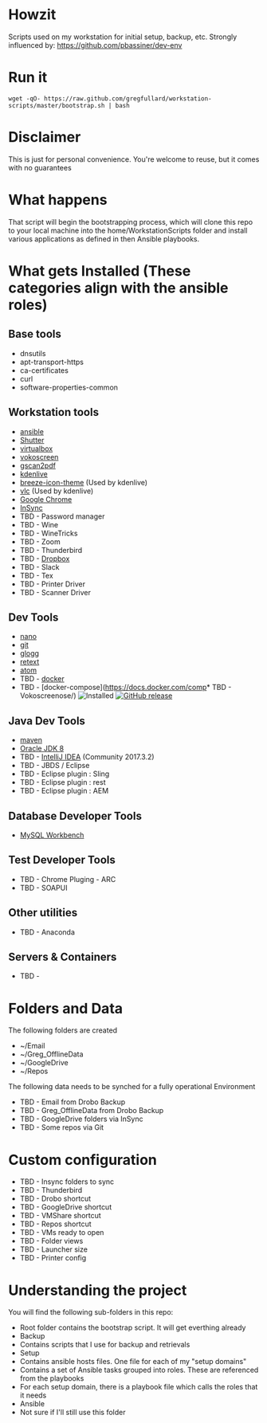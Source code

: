 # Howzit
Scripts used on my workstation for initial setup, backup, etc.
Strongly influenced by: https://github.com/pbassiner/dev-env

# Run it
```shell
wget -qO- https://raw.github.com/gregfullard/workstation-scripts/master/bootstrap.sh | bash
```
# Disclaimer
This is just for personal convenience. You're welcome to reuse, but it comes with no guarantees

# What happens
That script will begin the bootstrapping process, which will clone this repo to your local machine
into the home/WorkstationScripts folder and install various applications as defined in then
Ansible playbooks.

# What gets Installed (These categories align with the ansible roles)
## Base tools
* dnsutils
* apt-transport-https
* ca-certificates
* curl
* software-properties-common

## Workstation tools
* [ansible](https://www.ansible.com/)
* [Shutter](http://shutter-project.org/)
* [virtualbox](https://www.virtualbox.org/)
* [vokoscreen](https://github.com/vkohaupt/vokoscreen)
* [gscan2pdf](http://gscan2pdf.sourceforge.net/)
* [kdenlive](https://kdenlive.org/)
* [breeze-icon-theme](https://github.com/KDE/breeze-icons) (Used by kdenlive)
* [vlc](https://www.videolan.org/vlc/index.html) (Used by kdenlive)
* [Google Chrome](https://www.google.com/chrome/browser/desktop/index.html)
* [InSync](https://www.insynchq.com/)
* TBD - Password manager
* TBD - Wine
* TBD - WineTricks
* TBD - Zoom
* TBD - Thunderbird
* TBD - [Dropbox](https://www.dropbox.com/)
* TBD - Slack
* TBD - Tex
* TBD - Printer Driver
* TBD - Scanner Driver

## Dev Tools
* [nano](https://www.nano-editor.org/)
* [git](https://git-scm.com/)
* [glogg](https://glogg.bonnefon.org/)
* [retext](https://github.com/retext-project/retext)
* [atom](https://atom.io/)
* TBD - [docker](https://www.docker.com/)
* TBD - [docker-compose](https://docs.docker.com/comp* TBD - Vokoscreenose/) ![Installed](https://img.shields.io/badge/current\-v1.18.0-blue.svg) [![GitHub release](https://img.shields.io/github/release/docker/compose.svg?label=latest)](https://github.com/docker/compose/releases/latest)

## Java Dev Tools
* [maven](https://maven.apache.org/)
* [Oracle JDK 8](http://www.oracle.com/technetwork/java/javase/downloads/jdk8-downloads-2133151.html)
* TBD - [IntelliJ IDEA](https://www.jetbrains.com/idea/) (Community 2017.3.2)
* TBD - JBDS / Eclipse
* TBD - Eclipse plugin : Sling
* TBD - Eclipse plugin : rest
* TBD - Eclipse plugin : AEM

## Database Developer Tools
* [MySQL Workbench](https://www.mysql.com/products/workbench/)

## Test Developer Tools
* TBD - Chrome Pluging - ARC
* TBD - SOAPUI

## Other utilities
* TBD - Anaconda

## Servers & Containers
* TBD -

# Folders and Data
The following folders are created
* ~/Email
* ~/Greg_OfflineData
* ~/GoogleDrive
* ~/Repos

The following data needs to be synched for a fully operational Environment
* TBD - Email from Drobo Backup
* TBD - Greg_OfflineData from Drobo Backup
* TBD - GoogleDrive folders via InSync
* TBD - Some repos via Git

# Custom configuration
* TBD - Insync folders to sync
* TBD - Thunderbird
* TBD - Drobo shortcut
* TBD - GoogleDrive shortcut
* TBD - VMShare shortcut
* TBD - Repos shortcut
* TBD - VMs ready to open
* TBD - Folder views
* TBD - Launcher size
* TBD - Printer config

# Understanding the project
You will find the following sub-folders in this repo:
 * Root folder contains the bootstrap script. It will get everthing already
 * Backup
  * Contains scripts that I use for backup and retrievals
 * Setup
  * Contains ansible hosts files. One file for each of my "setup domains"
  * Contains a set of Ansible tasks grouped into roles. These are referenced from the playbooks
  * For each setup domain, there is a playbook file which calls the roles that it needs
 * Ansible
  * Not sure if I'll still use this folder

